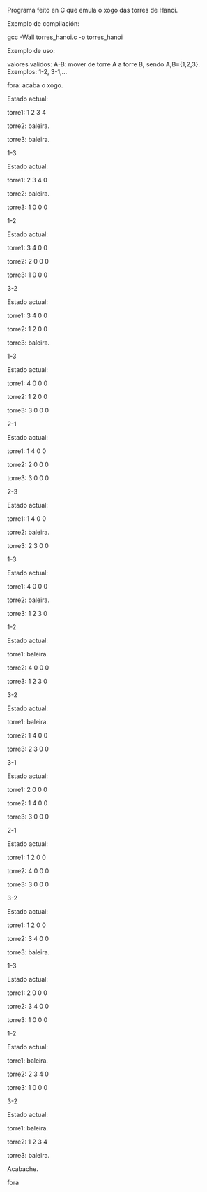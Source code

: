Programa feito en C que emula o xogo das torres de Hanoi.

Exemplo de compilación:

gcc -Wall torres_hanoi.c -o torres_hanoi

Exemplo de uso:

valores validos:
A-B: mover de torre A a torre B, sendo A,B={1,2,3}. Exemplos: 1-2, 3-1,...

fora: acaba o xogo.


Estado actual: 

torre1: 1 2 3 4 

torre2: baleira.

torre3: baleira.

1-3

Estado actual: 

torre1: 2 3 4 0 

torre2: baleira.

torre3: 1 0 0 0 

1-2

Estado actual: 

torre1: 3 4 0 0 

torre2: 2 0 0 0 

torre3: 1 0 0 0 

3-2

Estado actual: 

torre1: 3 4 0 0 

torre2: 1 2 0 0 

torre3: baleira.

1-3

Estado actual: 

torre1: 4 0 0 0 

torre2: 1 2 0 0 

torre3: 3 0 0 0 

2-1

Estado actual: 

torre1: 1 4 0 0 

torre2: 2 0 0 0 

torre3: 3 0 0 0 

2-3

Estado actual: 

torre1: 1 4 0 0 

torre2: baleira.

torre3: 2 3 0 0 

1-3

Estado actual: 

torre1: 4 0 0 0 

torre2: baleira.

torre3: 1 2 3 0 

1-2

Estado actual: 

torre1: baleira.

torre2: 4 0 0 0 

torre3: 1 2 3 0 

3-2

Estado actual: 

torre1: baleira.

torre2: 1 4 0 0 

torre3: 2 3 0 0 

3-1

Estado actual: 

torre1: 2 0 0 0 

torre2: 1 4 0 0 

torre3: 3 0 0 0 

2-1

Estado actual: 

torre1: 1 2 0 0 

torre2: 4 0 0 0 

torre3: 3 0 0 0 

3-2

Estado actual: 

torre1: 1 2 0 0 

torre2: 3 4 0 0 

torre3: baleira.

1-3

Estado actual: 

torre1: 2 0 0 0 

torre2: 3 4 0 0 

torre3: 1 0 0 0 

1-2

Estado actual: 

torre1: baleira.

torre2: 2 3 4 0 

torre3: 1 0 0 0 

3-2

Estado actual: 

torre1: baleira.

torre2: 1 2 3 4 

torre3: baleira.

Acabache.

fora

